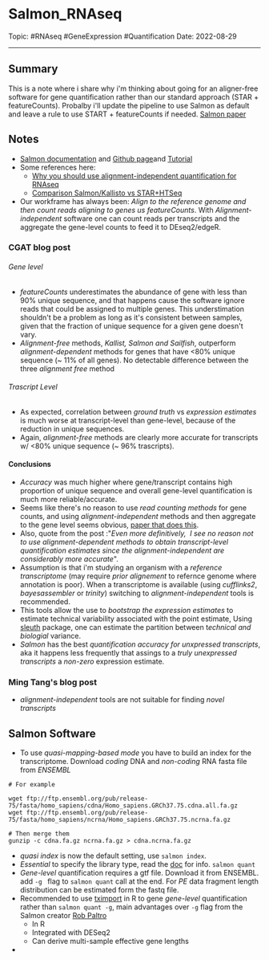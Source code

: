 
# Salmon_RNAseq
Topic: #RNAseq #GeneExpression #Quantification
Date: 2022-08-29

---

## Summary
This is a note where i share why i'm thinking about going for an aligner-free software for gene quantification rather than our standard approach (STAR + featureCounts). Probalby i'll update the pipeline to use Salmon as default and leave a rule to use START + featureCounts if needed.
[Salmon paper](https://www.nature.com/articles/nmeth.4197)

## Notes
- [Salmon documentation](https://salmon.readthedocs.io/en/latest/) and [Github page](https://github.com/COMBINE-lab/salmon)and [Tutorial](https://combine-lab.github.io/salmon/getting_started/)
- Some references here:
	- [Why you should use alignment-independent quantification for RNAseq](https://cgatoxford.wordpress.com/2016/08/17/why-you-should-stop-using-featurecounts-htseq-or-cufflinks2-and-start-using-kallisto-salmon-or-sailfish/)
	- [Comparison Salmon/Kallisto vs STAR+HTSeq](https://crazyhottommy.blogspot.com/2016/07/comparing-salmon-kalliso-and-star-htseq.html)
- Our workframe has always been: *Align to the reference genome and then count reads aligning  to genes us featureCounts*. With *Alignment-independent* software one can count reads per transcripts and the aggregate the gene-level counts to feed it to DEseq2/edgeR.

### CGAT blog post
###### Gene level
- *featureCounts* underestimates the abundance of gene with less than 90% unique sequence, and that happens cause the software ignore reads that could be assigned to multiple genes. This understimation shouldn't be a problem as long as it's consistent between samples, given that the fraction of unique sequence for a given gene doesn't vary.
- *Alignment-free* methods, *Kallist, Salmon and Sailfish*, outperform *alignment-dependent* methods for genes that have <80% unique sequence (~ 11% of all genes).  No detectable difference between the three *alignment free* method

###### Trascript Level
- As expected, correlation between *ground truth* vs *expression estimates* is much worse at transcript-level than gene-level, because of the reduction in unique sequences.
- Again, *alignment-free* methods are clearly more accurate for transcripts w/ <80% unique sequence (~ 96% trascripts).

#### Conclusions
- *Accuracy* was much higher where gene/transcript contains high proportion of unique sequence and overall gene-level quantification is much more reliable/accurate.
- Seems like there's no reason to use *read counting methods* for gene counts, and using *alignment-independent* methods and then aggregate to the gene level seems obvious, [paper that does this](https://f1000research.com/articles/4-1521).
- Also, quote from the post :"*Even more definitively,  I see no reason not to use alignment-dependent methods to obtain transcript-level quantification estimates since the alignment-independent are considerably more accurate*". 
- Assumption is that i'm studying an organism with a *reference transcriptome* (may require *prior alignement* to refernce genome where annotation is poor). When a transcriptome is available (using *cufflinks2*, *bayesassembler* or *trinity*) switching to *alignment-independent* tools is recommended.
- This tools allow the use to *bootstrap the expression estimates* to estimate technical variability associated with the point estimate, Using [sleuth](https://github.com/pachterlab/sleuth) package, one can estimate the partition between t*echnical and biologial* variance.
- *Salmon* has the best *quantification accuracy for unxpressed transcripts*, aka it happens less frequently that assings to a *truly unexpressed transcripts* a *non-zero* expression estimate. 

### Ming Tang's blog post
- *alignment-independent* tools are not suitable for finding *novel transcripts*

## Salmon Software
- To use *quasi-mapping-based mode* you have to build an index for the transcriptome. Download *coding* DNA and *non-coding* RNA fasta file from *ENSEMBL* 
```
# For example

wget ftp://ftp.ensembl.org/pub/release-75/fasta/homo_sapiens/cdna/Homo_sapiens.GRCh37.75.cdna.all.fa.gz
wget ftp://ftp.ensembl.org/pub/release-75/fasta/homo_sapiens/ncrna/Homo_sapiens.GRCh37.75.ncrna.fa.gz

# Then merge them 
gunzip -c cdna.fa.gz ncrna.fa.gz > cdna.ncrna.fa.gz
```

- *quasi index* is now the default setting, use `salmon index`.
- *Essential* to specify the library type, read the [doc](https://salmon.readthedocs.io/en/latest/library_type.html#) for info. `salmon quant`
- *Gene-level* quantification requires a gtf file. Download it from ENSEMBL. add `-g ` flag to `salmon quant` call at the end. For *PE* data fragment length distribution can be estimated form the fastq file. 
- Recommended to use [tximport](https://bioconductor.org/packages/release/bioc/html/tximport.html) in R to gene *gene-level* quantification rather than `salmon quant -g`, main advantages over `-g` flag from the Salmon creator [Rob Paltro](9https://twitter.com/nomad421)
	- In R  
	- Integrated with DESeq2  
	- Can derive multi-sample effective gene lengths
- 

